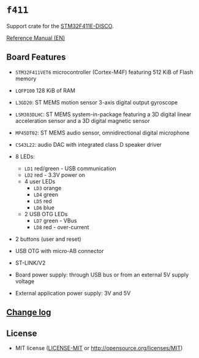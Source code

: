 # `f411`
Support crate for the [STM32F411E-DISCO](https://www.st.com/en/evaluation-tools/32f411ediscovery.html).

[Reference Manual (EN)](https://www.st.com/content/ccc/resource/technical/document/reference_manual/9b/53/39/1c/f7/01/4a/79/DM00119316.pdf/files/DM00119316.pdf/jcr:content/translations/en.DM00119316.pdf)

## Board Features
- `STM32F411VET6` microcontroller (Cortex-M4F) featuring 512 KiB of Flash memory
- `LQFP100` 128 KiB of RAM
- `L3GD20`: ST MEMS motion sensor 3-axis digital output gyroscope
- `LSM303DLHC`: ST MEMS system-in-package featuring a 3D digital linear acceleration sensor and a 3D digital magnetic sensor
- `MP45DT02`: ST MEMS audio sensor, omnidirectional digital microphone
- `CS43L22`: audio DAC with integrated class D speaker driver
- 8 LEDs:
    - `LD1` red/green - USB communication
    - `LD2` red - 3.3V power on
    - 4 user LEDs
        - `LD3` orange
        - `LD4` green
        - `LD5` red
        - `LD6` blue
    - 2 USB OTG LEDs
        - `LD7` green - VBus
        - `LD8` red - over-current
- 2 buttons (user and reset)
- USB OTG with micro-AB connector

- ST-LINK/V2
- Board power supply: through USB bus or from an external 5V supply voltage
- External application power supply: 3V and 5V

<!-- ## [Documentation](https://docs.rs/f4) -->

## [Change log](CHANGELOG.md)

## License
- MIT license ([LICENSE-MIT](LICENSE-MIT) or http://opensource.org/licenses/MIT)

